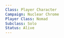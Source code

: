 ```yaml
---
Class: Player Character
Campaign: Nuclear Chrome
Player Class: Nomad
Subclass: Solo
Status: Alive
---
```


